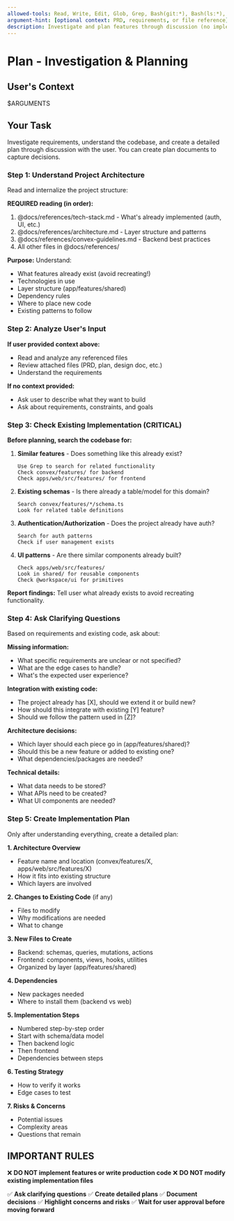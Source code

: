 ```yaml
---
allowed-tools: Read, Write, Edit, Glob, Grep, Bash(git:*), Bash(ls:*), Bash(find:*)
argument-hint: [optional context: PRD, requirements, or file reference]
description: Investigate and plan features through discussion (no implementation)
---
```


# Plan - Investigation & Planning

## User's Context

$ARGUMENTS

## Your Task

Investigate requirements, understand the codebase, and create a detailed plan through discussion with the user. You can create plan documents to capture decisions.

### Step 1: Understand Project Architecture

Read and internalize the project structure:

**REQUIRED reading (in order):**
1. @docs/references/tech-stack.md - What's already implemented (auth, UI, etc.)
2. @docs/references/architecture.md - Layer structure and patterns
3. @docs/references/convex-guidelines.md - Backend best practices
4. All other files in @docs/references/

**Purpose:** Understand:
- What features already exist (avoid recreating!)
- Technologies in use
- Layer structure (app/features/shared)
- Dependency rules
- Where to place new code
- Existing patterns to follow

### Step 2: Analyze User's Input

**If user provided context above:**
- Read and analyze any referenced files
- Review attached files (PRD, plan, design doc, etc.)
- Understand the requirements

**If no context provided:**
- Ask user to describe what they want to build
- Ask about requirements, constraints, and goals

### Step 3: Check Existing Implementation (CRITICAL)

**Before planning, search the codebase for:**

1. **Similar features** - Does something like this already exist?
   ```
   Use Grep to search for related functionality
   Check convex/features/ for backend
   Check apps/web/src/features/ for frontend
   ```

2. **Existing schemas** - Is there already a table/model for this domain?
   ```
   Search convex/features/*/schema.ts
   Look for related table definitions
   ```

3. **Authentication/Authorization** - Does the project already have auth?
   ```
   Search for auth patterns
   Check if user management exists
   ```

4. **UI patterns** - Are there similar components already built?
   ```
   Check apps/web/src/features/
   Look in shared/ for reusable components
   Check @workspace/ui for primitives
   ```

**Report findings:** Tell user what already exists to avoid recreating functionality.

### Step 4: Ask Clarifying Questions

Based on requirements and existing code, ask about:

**Missing information:**
- What specific requirements are unclear or not specified?
- What are the edge cases to handle?
- What's the expected user experience?

**Integration with existing code:**
- The project already has [X], should we extend it or build new?
- How should this integrate with existing [Y] feature?
- Should we follow the pattern used in [Z]?

**Architecture decisions:**
- Which layer should each piece go in (app/features/shared)?
- Should this be a new feature or added to existing one?
- What dependencies/packages are needed?

**Technical details:**
- What data needs to be stored?
- What APIs need to be created?
- What UI components are needed?

### Step 5: Create Implementation Plan

Only after understanding everything, create a detailed plan:

**1. Architecture Overview**
- Feature name and location (convex/features/X, apps/web/src/features/X)
- How it fits into existing structure
- Which layers are involved

**2. Changes to Existing Code** (if any)
- Files to modify
- Why modifications are needed
- What to change

**3. New Files to Create**
- Backend: schemas, queries, mutations, actions
- Frontend: components, views, hooks, utilities
- Organized by layer (app/features/shared)

**4. Dependencies**
- New packages needed
- Where to install them (backend vs web)

**5. Implementation Steps**
- Numbered step-by-step order
- Start with schema/data model
- Then backend logic
- Then frontend
- Dependencies between steps

**6. Testing Strategy**
- How to verify it works
- Edge cases to test

**7. Risks & Concerns**
- Potential issues
- Complexity areas
- Questions that remain

## IMPORTANT RULES

❌ **DO NOT implement features or write production code**
❌ **DO NOT modify existing implementation files**

✅ **Ask clarifying questions**
✅ **Create detailed plans**
✅ **Document decisions**
✅ **Highlight concerns and risks**
✅ **Wait for user approval before moving forward**
